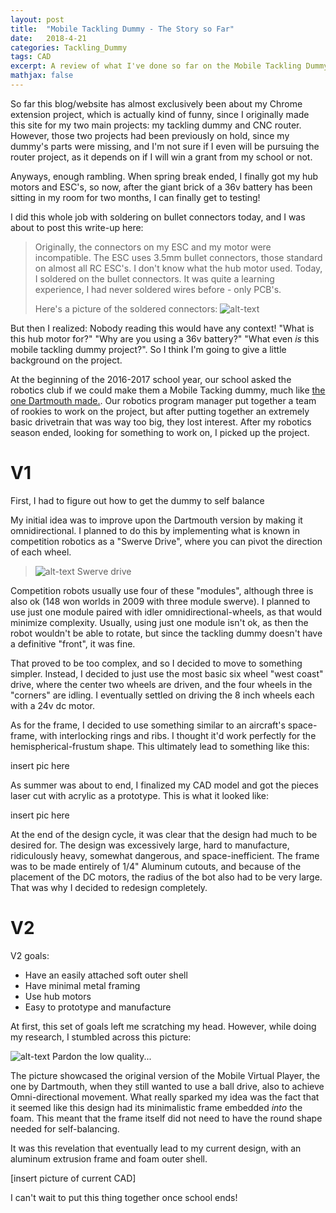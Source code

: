 ```yaml
---
layout: post
title:  "Mobile Tackling Dummy - The Story so Far"
date:   2018-4-21
categories: Tackling_Dummy
tags: CAD
excerpt: A review of what I've done so far on the Mobile Tackling Dummy project. Part one of a two part series where I also look at my plan in the future.
mathjax: false
---
```


So far this blog/website has almost exclusively been about my Chrome extension project, which is actually kind of funny, since I originally made this site for my two main projects: my tackling dummy and CNC router. However, those two projects had been previously on hold, since my dummy's parts were missing, and I'm not sure if I even will be pursuing the router project, as it depends on if I will win a grant from my school or not.

Anyways, enough rambling. When spring break ended, I finally got my hub motors and ESC's, so now, after the giant brick of a 36v battery has been sitting in my room for two months, I can finally get to testing!

I did this whole job with soldering on bullet connectors today, and I was about to post this write-up here: 

>Originally, the connectors on my ESC and my motor were incompatible. The ESC uses 3.5mm bullet connectors, those standard on almost all RC ESC's. I don't know what the hub motor used. Today, I soldered on the bullet connectors. It was quite a learning experience, I had never soldered wires before - only PCB's.
>
>Here's a picture of the soldered connectors: ![alt-text](https://lh3.googleusercontent.com/HCnlAZbzZX3dk4xfdJnZdsmbAlsSjoK__8h5ob4dwFDSU_VrKPV8EpnItFR_kETkWbQqOg9ATxkaeXOZA76bVZGxyK7MZD4UXIA9u_E00nyMDNp4DMI5Ntyr_wAIByOfxf5zGcTvJE-CMoNTYnl46ulxZNhpPIgmXq6XGCl5IkirFSin8sikpBnwKhrO06YDaHD7GWfK7Zgt4V8Figf74ftJkAOFz7WV5-CZhGHatFZoIT96m_LCEzONZ9EmO77Ai4IgoIjfEtR2Z3bNm-_l2LSL_XQCgpMrZMRsjmolxiMuz26ULkX703c90fEM_tmFjKJEdNM0noYa4zOH9ISA7yHQizDAl-O0_58dNhNn_IYVRr1b80vbHoG-gLsf0gkmvw74Sw2Q0n-0zIDvyzO_hSkuYoZCGFzh0W7dIPodQW8Fbh6wlTql5Hm0IkqfZRr8GHaQttBPzRzUmmK_LibPxLbotFuyjAetqP-Zx7Gs0bvru-orvhiOpn6z8nmSuok10zcqBUYbqdUGVPik9K93ryP7k3wvlDpCJRq4D919L4h_WQxJbN15tMWznsNDqKt673UMuw0qgSD2bWRVJNmIFB6kVreWRuQ7-D87UP8=w949-h713-no)

But then I realized: Nobody reading this would have any context! "What is this hub motor for?" "Why are you using a 36v battery?" "What even *is* this mobile tackling dummy project?". So I think I'm going to give a little background on the project.

At the beginning of the 2016-2017 school year, our school asked the robotics club if we could make them a Mobile Tacking dummy, much like [the one Dartmouth made.](https://youtu.be/91vgE_ujVHM). Our robotics program manager put together a team of rookies to work on the project, but after putting together an extremely basic drivetrain that was way too big, they lost interest. After my robotics season ended, looking for something to work on, I picked up the project.

# V1

First, I had to figure out how to get the dummy to self balance

My initial idea was to improve upon the Dartmouth version by making it omnidirectional. I planned to do this by implementing what is known in competition robotics as a "Swerve Drive", where you can pivot the direction of each wheel.

>![alt-text](https://www.chiefdelphi.com/media/img/f4b/f4bab1ed34d518a739e64f81ce1613aa_l.jpg)
>Swerve drive

Competition robots usually use four of these "modules", although three is also ok (148 won worlds in 2009 with three module swerve). I planned to use just one module paired with idler omnidirectional-wheels, as that would minimize complexity. Usually, using just one module isn't ok, as then the robot wouldn't be able to rotate, but since the tackling dummy doesn't have a definitive "front", it was fine.

That proved to be too complex, and so I decided to move to something simpler. Instead, I decided to just use the most basic six wheel "west coast" drive, where the center two wheels are driven, and the four wheels in the "corners" are idling. I eventually settled on driving the 8 inch wheels each with a 24v dc motor.

As for the frame, I decided to use something similar to an aircraft's space-frame, with interlocking rings and ribs. I thought it'd work perfectly for the hemispherical-frustum shape. This ultimately lead to something like this:

insert pic here

As summer was about to end, I finalized my CAD model and got the pieces laser cut with acrylic as a prototype. This is what it looked like:

insert pic here

At the end of the design cycle, it was clear that the design had much to be desired for. The design was excessively large, hard to manufacture, ridiculously heavy, somewhat dangerous, and space-inefficient. The frame was to be made entirely of 1/4" Aluminum cutouts, and because of the placement of the DC motors, the radius of the bot also had to be very large. That was why I decided to redesign completely.

# V2
V2 goals:
- Have an easily attached soft outer shell
- Have minimal metal framing
- Use hub motors
- Easy to prototype and manufacture

At first, this set of goals left me scratching my head. However, while doing my research, I stumbled across this picture:

![alt-text](https://media.consumeraffairs.com/files/cache/news/Dartmouth_mobile_tackling_dummy_biggreenblogalert.blogspot_large.jpg)
Pardon the low quality...

The picture showcased the original version of the Mobile Virtual Player, the one by Dartmouth, when they still wanted to use a ball drive, also to achieve Omni-directional movement. What really sparked my idea was the fact that it seemed like this design had its minimalistic frame embedded *into* the foam. This meant that the frame itself did not need to have the round shape needed for self-balancing.

It was this revelation that eventually lead to my current design, with an aluminum extrusion frame and foam outer shell.

[insert picture of current CAD]

I can't wait to put this thing together once school ends!        